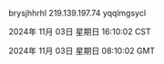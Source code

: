 brysjhhrhl 219.139.197.74 yqqlmgsycl

2024年 11月 03日 星期日 16:10:02 CST

2024年 11月 03日 星期日 08:10:02 GMT
